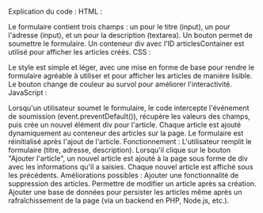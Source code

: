 Explication du code :
HTML :

Le formulaire contient trois champs : un pour le titre (input), un pour l'adresse (input), et un pour la description (textarea). Un bouton permet de soumettre le formulaire.
Un conteneur div avec l'ID articlesContainer est utilisé pour afficher les articles créés.
CSS :

Le style est simple et léger, avec une mise en forme de base pour rendre le formulaire agréable à utiliser et pour afficher les articles de manière lisible.
Le bouton change de couleur au survol pour améliorer l'interactivité.
JavaScript :

Lorsqu'un utilisateur soumet le formulaire, le code intercepte l'événement de soumission (event.preventDefault()), récupère les valeurs des champs, puis crée un nouvel élément div pour l'article.
Chaque article est ajouté dynamiquement au conteneur des articles sur la page.
Le formulaire est réinitialisé après l'ajout de l'article.
Fonctionnement :
L'utilisateur remplit le formulaire (titre, adresse, description).
Lorsqu'il clique sur le bouton "Ajouter l'article", un nouvel article est ajouté à la page sous forme de div avec les informations qu'il a saisies.
Chaque nouvel article est affiché sous les précédents.
Améliorations possibles :
Ajouter une fonctionnalité de suppression des articles.
Permettre de modifier un article après sa création.
Ajouter une base de données pour persister les articles même après un rafraîchissement de la page (via un backend en PHP, Node.js, etc.).
